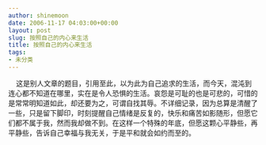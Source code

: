 ```yaml
---
author: shinemoon
date: 2006-11-17 04:03:00+00:00
layout: post
slug: 按照自己的内心来生活
title: 按照自己的内心来生活
tags:
- 未分类
---
```


    这是别人文章的题目，引用至此，以为此为自己追求的生活，而今天，混沌到连心都不知道在哪里，实在是令人恐惧的生活。哀怨是可耻的也是可悲的，可惜的是常常明知道如此，却还要为之，可谓自找其辱。不详细记录，因为总算是清醒了一些，只是留下脚印，时刻提醒自己情绪是反复的，快乐和痛苦如影随形，但愿它们都不属于我，然而我却做不到。在这样一个特殊的年底，但愿这颗心平静些，再平静些，告诉自己幸福与我无关，于是平和就会如约而至的。
